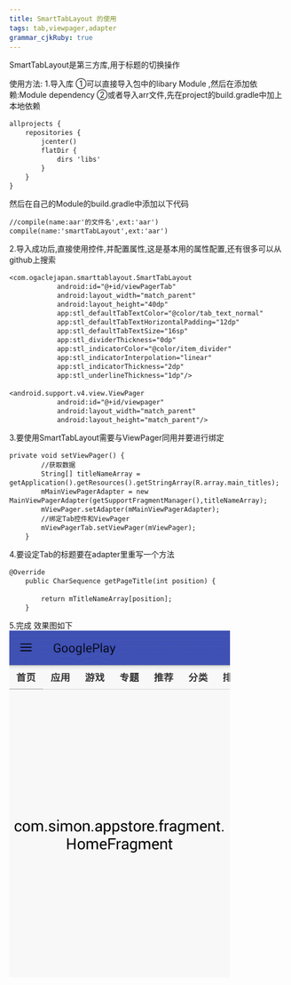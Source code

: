 ```yaml
---
title: SmartTabLayout 的使用
tags: tab,viewpager,adapter
grammar_cjkRuby: true
---
```



SmartTabLayout是第三方库,用于标题的切换操作

使用方法:
1.导入库
     ①可以直接导入包中的libary Module ,然后在添加依赖:Module dependency
	 ②或者导入arr文件,先在project的build.gradle中加上本地依赖
	 

``` stylus
allprojects {
    repositories {
        jcenter()
        flatDir {
            dirs 'libs'
        }
    }
}
```
然后在自己的Module的build.gradle中添加以下代码

``` stylus
//compile(name:aar'的文件名',ext:'aar')
compile(name:'smartTabLayout',ext:'aar')
```

2.导入成功后,直接使用控件,并配置属性,这是基本用的属性配置,还有很多可以从github上搜索

``` stylus
<com.ogaclejapan.smarttablayout.SmartTabLayout
            android:id="@+id/viewPagerTab"
            android:layout_width="match_parent"
            android:layout_height="40dp"
            app:stl_defaultTabTextColor="@color/tab_text_normal"
            app:stl_defaultTabTextHorizontalPadding="12dp"
            app:stl_defaultTabTextSize="16sp"
            app:stl_dividerThickness="0dp"
            app:stl_indicatorColor="@color/item_divider"
            app:stl_indicatorInterpolation="linear"
            app:stl_indicatorThickness="2dp"
            app:stl_underlineThickness="1dp"/>

<android.support.v4.view.ViewPager
            android:id="@+id/viewpager"
            android:layout_width="match_parent"
            android:layout_height="match_parent"/>
```

3.要使用SmartTabLayout需要与ViewPager同用并要进行绑定

``` stylus
private void setViewPager() {
		//获取数据
        String[] titleNameArray = getApplication().getResources().getStringArray(R.array.main_titles);
        mMainViewPagerAdapter = new MainViewPagerAdapter(getSupportFragmentManager(),titleNameArray);
        mViewPager.setAdapter(mMainViewPagerAdapter);
		//绑定Tab控件和ViewPager
        mViewPagerTab.setViewPager(mViewPager);
    }
```

4.要设定Tab的标题要在adapter里重写一个方法

``` stylus
@Override
    public CharSequence getPageTitle(int position) {

        return mTitleNameArray[position];
    }
```

5.完成
效果图如下
![enter description here][1]


  [1]: ./images/GIF.gif "GIF"